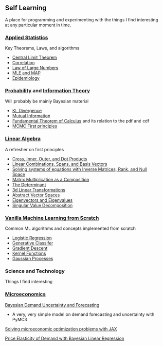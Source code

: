 ## Self Learning

A place for programming and experimenting with the things I find interesting at any particular moment in time. 

### [Applied Statistics](Statistics)

Key Theorems, Laws, and algorithms
 - [Central Limit Theorem](Statistics/CentralLimitTheorem.ipynb)
 - [Correlation](Statistics/Correlation.ipynb)
 - [Law of Large Numbers](Statistics/LawLargeNumbers.ipynb)
 - [MLE and MAP](Statistics/MLE_MAP.ipynb)
 - [Epidemiology](Statistics/Epidemiology.ipynb)

### [Probability](Probability) and [Information Theory](Information_Theory)

Will probably be mainly Bayesian material
 - [KL Divergence](Probability/KL_Divergence.ipynb)
 - [Mutual Information](Probability/Mutual_Information.ipynb)
 - [Fundamental Theorem of Calculus](Probability/Fundamental_Theorem_Calculus.ipynb) and its relation to the pdf and cdf
 - [MCMC First principles](Probability/MCMC.ipynb)

### [Linear Algebra](Linear_Algebra)

A refresher on first principles
 - [Cross, Inner, Outer, and Dot Products](Linear_Algebra/Cross-Inner-Outer-Products.ipynb)
 - [Linear Combinations, Spans, and Basis Vectors](Linear_Algebra/Linear-Combinations-Span-Basis.ipynb)
 - [Solving systems of equations with Inverse Matrices, Rank, and Null Space](Inverse-Column-Null-Space.ipynb)
 - [Matrix Multiplication as a Composition](Linear_Algebra/Matrix-Multiplication-Transformations.ipynb)
 - [The Determinant](Linear_Algebra/Determinant.ipynb)
 - [3d Linear Transformations](Linear_Algebra/3d-Linear-Transformations.ipynb)
 - [Abstract Vector Spaces](Linear_Algebra/Abstract-Vector-Spaces.ipynb)
 - [Eigenvectors and Eigenvalues](Linear_Algebra/Eigenvectors-Eigenvalues.ipynb)
 - [Singular Value Decomposition](Linear_Algebra/SVD.ipynb)

### [Vanilla Machine Learning from Scratch](ML_Scratch)

Common ML algorithms and concepts implemented from scratch
 - [Logistic Regression](ML_Scratch/LogisticRegression.ipynb)
 - [Generative Classifer](ML_Scratch/KDE.ipynb)
 - [Gradient Descent](ML_Scratch/GradientDescent.ipynb)
 - [Kernel Functions](ML_Scratch/KernelFunctions.ipynb)
 - [Gaussian Processes](ML_Scratch/GaussianProcesses.ipynb)


### Science and Technology

Things I find interesting

### [Microeconomics](Microeconomics)

[Bayesian Demand Uncertainty and Forecasting](Microeconomics/BayesianDemandUncertainty.ipynb)
 - A very, very simple model on demand forecasting and uncertainty with PyMC3

[Solving microeconomic optimization problems with JAX](Microeconomics/Optimization_JAX.ipynb)

[Price Elasticity of Demand with Bayesian Linear Regression](PriceElasticityDemand/)